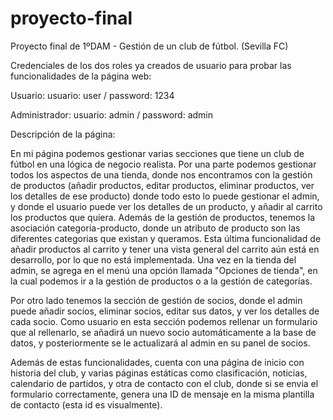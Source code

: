 # proyecto-final
Proyecto final de 1ºDAM -
Gestión de un club de fútbol. (Sevilla FC)

Credenciales de los dos roles ya creados de usuario para probar las funcionalidades de la página web:

Usuario:
usuario: user / password: 1234

Administrador:
usuario: admin / password: admin

Descripción de la página: 

En mi página podemos gestionar varias secciones que tiene un club de fútbol en una lógica de negocio realista.
Por una parte podemos gestionar todos los aspectos de una tienda, donde nos encontramos con la gestión de productos (añadir productos, editar productos, eliminar productos, ver los detalles de ese producto) 
donde todo esto lo puede gestionar el admin, y donde el usuario puede ver los detalles de un producto, y añadir al carrito los productos que quiera.
Además de la gestión de productos, tenemos la asociación categoria-producto, donde un atributo de producto son las diferentes categorias que existan y queramos.
Esta última funcionalidad de añadir productos al carrito y tener una vista general del carrito aún está en desarrollo, por lo que no está implementada.
Una vez en la tienda del admin, se agrega en el menú una opción llamada "Opciones de tienda", en la cual podemos ir a la gestión de productos o a la gestión de categorías.

Por otro lado tenemos la sección de gestión de socios, donde el admin puede añadir socios, eliminar socios, editar sus datos, y ver los detalles de cada socio.
Como usuario en esta sección podemos rellenar un formulario que al rellenarlo, se añadirá un nuevo socio automáticamente a la base de datos, y posteriormente se le actualizará al admin en su panel de socios.

Además de estas funcionalidades, cuenta con una página de inicio con historia del club, y varias páginas estáticas como clasificación, noticias, calendario de partidos, y otra de contacto con el club, 
donde si se envia el formulario correctamente, genera una ID de mensaje en la misma plantilla de contacto (esta id es visualmente).




 



